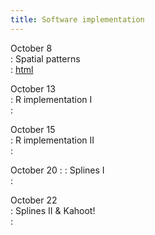 ```yaml
---
title: Software implementation 
---
```

  
October 8  
: Spatial patterns   
  : [html](https://stat870.github.io/fall2025/notes/modeling-designed-experiments-in-the-presence-of-spatial-variability.html)

October 13  
: R implementation I  
  : [](#)

October 15  
: R implementation II   
  : [](#)
  
October 20 
: : Splines I  
  : [](#)

October 22  
: Splines II & Kahoot!  
  : [](#)
